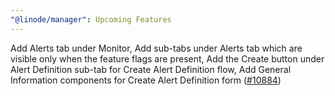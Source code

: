 ```yaml
---
"@linode/manager": Upcoming Features
---
```


Add Alerts tab under Monitor, Add sub-tabs under Alerts tab which are visible only when the feature flags are present, Add the Create button under Alert Definition sub-tab for Create Alert Definition flow, Add General Information components for Create Alert Definition form ([#10884](https://github.com/linode/manager/pull/10884))
